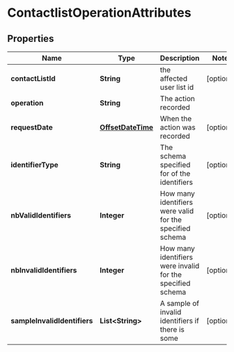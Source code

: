 

# ContactlistOperationAttributes

## Properties

Name | Type | Description | Notes
------------ | ------------- | ------------- | -------------
**contactListId** | **String** | the affected user list id |  [optional]
**operation** | **String** | The action recorded | 
**requestDate** | [**OffsetDateTime**](OffsetDateTime.md) | When the action was recorded |  [optional]
**identifierType** | **String** | The schema specified for of the identifiers |  [optional]
**nbValidIdentifiers** | **Integer** | How many identifiers were valid for the specified schema |  [optional]
**nbInvalidIdentifiers** | **Integer** | How many identifiers were invalid for the specified schema |  [optional]
**sampleInvalidIdentifiers** | **List&lt;String&gt;** | A sample of invalid identifiers if there is some |  [optional]



